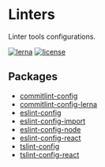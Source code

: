 # Linters

Linter tools configurations.

[![lerna](https://img.shields.io/badge/maintained%20with-lerna-cc00ff.svg)](https://lernajs.io/)
[![license](https://img.shields.io/github/license/priver/linters.svg)](https://github.com/priver/linters/blob/master/LICENSE.txt)

## Packages

- [commitlint-config](packages/commitlint-config/README.md)
- [commitlint-config-lerna](packages/commitlint-config-lerna/README.md)
- [eslint-config](packages/eslint-config/README.md)
- [eslint-config-import](packages/eslint-config-import/README.md)
- [eslint-config-node](packages/eslint-config-node/README.md)
- [eslint-config-react](packages/eslint-config-react/README.md)
- [tslint-config](packages/tslint-config/README.md)
- [tslint-config-react](packages/tslint-config-react/README.md)
